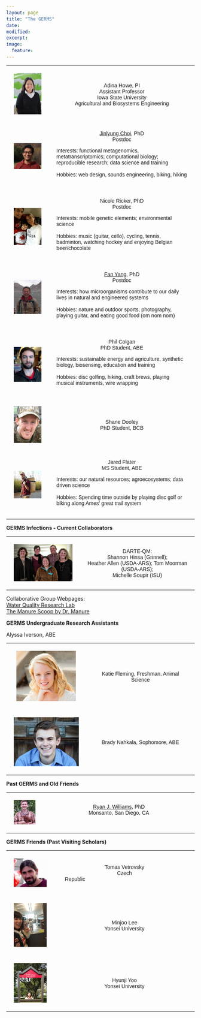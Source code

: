 ```yaml
---
layout: page
title: "The GERMS"
date:
modified:
excerpt:
image:
  feature:
---
```

<style type="text/css">
.tg  {border-collapse:collapse;border-spacing:0;}
.tg td{font-family:Arial, sans-serif;font-size:14px;padding:20px 20px;border-style:solid;border-width:1px;overflow:hidden;word-break:normal;}
.tg th{font-family:Arial, sans-serif;font-size:14px;font-weight:normal;padding:20px 20px;border-style:solid;border-width:0px;overflow:hidden;word-break:normal;}
</style>

<table class="tg">
<tr>
<th class="tg-031e"><img src="isu_howe.jpg" alt="description here" /></th>
<th class="tg-031e">Adina Howe, PI<br>Assistant Professor<br> Iowa State University<br>Agricultural and Biosystems Engineering
<script language="JavaScript">
var username = "adina";
var hostname = "iastate.edu";
var linktext = username + "@" + hostname ;
document.write("<a href='" + "mail" + "to:" + username + "@" + hostname + "'>" + linktext + "</a>");
</script>
</th>
</tr>

<tr>
<th class="tg-031e"><img src="jin3.jpg" alt="description here" /></th>
<th class="tg-031e"><a href="http://metajinomics.github.io/">Jinlyung Choi</a>, PhD<br>Postdoc
<p align="left">Interests: functional metagenomics, metatranscriptomics; computational biology; reproducible research; data science and training
<br>
<br>Hobbies: web design, sounds engineering, biking, hiking</p>
</th>
</tr>

<tr>
<th class="tg-031e"><img src="nicole.gif" alt="description here" /></th>
<th class="tg-031e">Nicole Ricker, PhD</a>
<br>Postdoc
<p align="left">Interests:  mobile genetic elements; environmental science
<br>
<br>Hobbies:  music (guitar, cello), cycling, tennis, badminton, watching hockey and enjoying Belgian beer/chocolate
</p>
</th>
</tr>

<tr>
<th class="tg-031e"><img src="fan-1.jpg" alt="description here" /></th>
<th class="tg-031e"><a href="http://fandemonium.github.io/">Fan Yang</a>, PhD
<br>Postdoc
<p align="left">Interests:  how microorganisms contribute to our daily lives in natural and engineered systems
<br>
<br>Hobbies:  nature and outdoor sports, photography, playing guitar, and eating good food (om nom nom)</p>
</th>
</tr>


<tr>
<th class="tg-031e"><img src="phil.jpg" alt="description here" /></th>
<th class="tg-031e">Phil Colgan
<br>PhD Student, ABE
<p align="left">Interests: sustainable energy and agriculture, synthetic biology, biosensing, education and training
<br>
<br>Hobbies: disc golfing, hiking, craft brews, playing musical instruments, wire wrapping</p>
</th>
</tr>

<tr>
<th class="tg-031e"><img src="shane.gif" alt="description here" /></th>
<th class="tg-031e">Shane Dooley
<br>PhD Student, BCB
</th>
</tr>

<tr>
<th class="tg-031e"><img src="lab_photo_farmer_small.jpg" alt="description here" /></th>
<th class="tg-031e">Jared Flater
<br>MS Student, ABE
<p align="left">Interests:  our natural resources; agroecosystems; data driven science
<br>
<br>Hobbies:  Spending time outside by playing disc golf or biking along Ames' great trail system</p>
</th>
</tr>

</table>

<p><b>GERMS Infections - Current Collaborators</b></p>

<table class="tg">
  <tr>
    <th class="tg-031e"><img src="darte.jpg" alt="description here" /></th>
    <th class="tg-031e">DARTE-QM:  <br>Shannon Hinsa (Grinnell); <br>Heather Allen (USDA-ARS); Tom Moorman (USDA-ARS); <br>Michelle Soupir (ISU) <br></th>
  </tr>

</table>

Collaborative Group Webpages:  
[Water Quality Research Lab](https://www.abe.iastate.edu/soupir/)  
[The Manure Scoop by Dr. Manure](http://themanurescoop.blogspot.com/)  

<p><b>GERMS Undergraduate Research Assistants</b></p>
<table class="tg">
<tr>
<th class="tg-031e"><img src="katie.jpg" alt="description here" /></th>
<th class="tg-031e">Katie Fleming, Freshman, Animal Science
</th>
</tr>

Alyssa Iverson, ABE    

<tr>
<th class="tg-031e"><img src="brady.jpg" alt="description here" /></th>
<th class="tg-031e">Brady Nahkala, Sophomore, ABE
</th>
</tr>
</table>

<p><b>Past GERMS and Old Friends </b></p>

<table class="tg">
  <tr>
    <th class="tg-031e"><img src="ryan.jpg" alt="description here" /></th>
    <th class="tg-031e"><a href="http://ryanjw.github.io/">Ryan J. Williams</a>, PhD<br>Monsanto, San Diego, CA &nbsp;&nbsp;&nbsp;&nbsp;&nbsp;&nbsp;&nbsp;&nbsp;&nbsp;&nbsp;&nbsp;&nbsp;&nbsp;&nbsp;&nbsp;&nbsp;&nbsp;&nbsp;&nbsp;&nbsp;&nbsp;&nbsp;&nbsp;&nbsp;&nbsp;&nbsp;&nbsp;&nbsp;&nbsp;&nbsp;&nbsp;&nbsp;&nbsp;&nbsp;&nbsp;&nbsp;&nbsp;&nbsp;&nbsp;&nbsp;&nbsp;&nbsp;&nbsp;&nbsp;&nbsp;&nbsp;&nbsp;&nbsp;&nbsp;&nbsp;&nbsp;&nbsp;&nbsp;&nbsp;&nbsp;&nbsp;&nbsp;&nbsp;&nbsp;&nbsp;&nbsp;&nbsp;&nbsp;&nbsp;&nbsp;&nbsp;&nbsp;&nbsp;&nbsp;&nbsp;&nbsp;&nbsp;&nbsp;&nbsp;&nbsp;&nbsp;&nbsp;&nbsp;&nbsp;&nbsp;&nbsp;&nbsp;&nbsp;

</th>
  </tr>
</table>

<p><b>GERMS Friends (Past Visiting Scholars)</b></p>


<table class="tg">
  <tr>
    <th class="tg-031e"><img src="tomas.png" alt="description here" /></th>
    <th class="tg-031e">Tomas Vetrovsky<br>Czech Republic&nbsp;&nbsp;&nbsp;&nbsp;&nbsp;&nbsp;&nbsp;&nbsp;&nbsp;&nbsp;&nbsp;&nbsp;&nbsp;&nbsp;&nbsp;&nbsp;&nbsp;&nbsp;&nbsp;&nbsp;&nbsp;&nbsp;&nbsp;&nbsp;&nbsp;&nbsp;&nbsp;&nbsp;&nbsp;&nbsp;&nbsp;&nbsp;&nbsp;&nbsp;&nbsp;&nbsp;&nbsp;&nbsp;&nbsp;&nbsp;&nbsp;&nbsp;&nbsp;&nbsp;&nbsp;&nbsp;&nbsp;&nbsp;&nbsp;&nbsp;&nbsp;&nbsp;&nbsp;&nbsp;&nbsp;&nbsp;&nbsp;&nbsp;&nbsp;&nbsp;&nbsp;&nbsp;&nbsp;&nbsp;&nbsp;&nbsp;&nbsp;&nbsp;</th>
  </tr>

<tr>
    <th class="tg-031e"><img src="minjoo.gif" alt="description here" /></th>
     <th class="tg-031e">Minjoo Lee<br>Yonsei University</th>
  </tr>
  <tr>
    <th class="tg-031e"><img src="hyunji.gif" alt="description here" /></th>
    <th class="tg-031e">Hyunji Yoo<br>Yonsei University</th>
  </tr>

</table>
